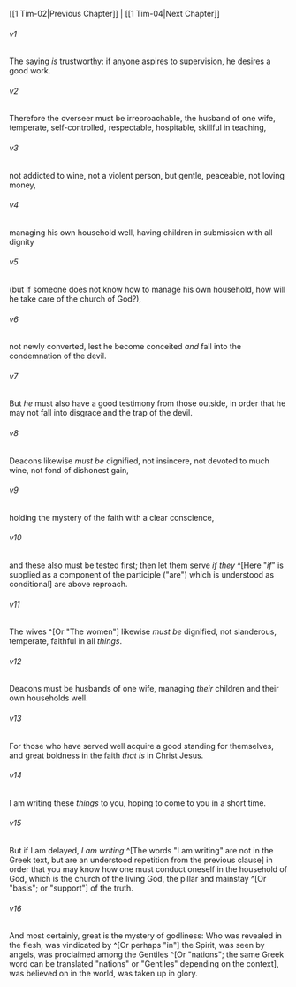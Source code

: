 ﻿---
aliases:
  - 1 Timothy 3
---

[[1 Tim-02|Previous Chapter]] | [[1 Tim-04|Next Chapter]]

###### v1
The saying _is_ trustworthy: if anyone aspires to supervision, he desires a good work.

###### v2
Therefore the overseer must be irreproachable, the husband of one wife, temperate, self-controlled, respectable, hospitable, skillful in teaching,

###### v3
not addicted to wine, not a violent person, but gentle, peaceable, not loving money,

###### v4
managing his own household well, having children in submission with all dignity

###### v5
(but if someone does not know how to manage his own household, how will he take care of the church of God?),

###### v6
not newly converted, lest he become conceited _and_ fall into the condemnation of the devil.

###### v7
But _he_ must also have a good testimony from those outside, in order that he may not fall into disgrace and the trap of the devil.

###### v8
Deacons likewise _must be_ dignified, not insincere, not devoted to much wine, not fond of dishonest gain,

###### v9
holding the mystery of the faith with a clear conscience,

###### v10
and these also must be tested first; then let them serve _if they_ ^[Here "_if_" is supplied as a component of the participle ("are") which is understood as conditional] are above reproach.

###### v11
The wives ^[Or "The women"] likewise _must be_ dignified, not slanderous, temperate, faithful in all _things_.

###### v12
Deacons must be husbands of one wife, managing _their_ children and their own households well.

###### v13
For those who have served well acquire a good standing for themselves, and great boldness in the faith _that is_ in Christ Jesus.

###### v14
I am writing these _things_ to you, hoping to come to you in a short time.

###### v15
But if I am delayed, _I am writing_ ^[The words "I am writing" are not in the Greek text, but are an understood repetition from the previous clause] in order that you may know how one must conduct oneself in the household of God, which is the church of the living God, the pillar and mainstay ^[Or "basis"; or "support"] of the truth.

###### v16
And most certainly, great is the mystery of godliness:
Who was revealed in the flesh,
was vindicated by ^[Or perhaps "in"] the Spirit,
was seen by angels,
was proclaimed among the Gentiles ^[Or "nations"; the same Greek word can be translated "nations" or "Gentiles" depending on the context],
was believed on in the world,
was taken up in glory.